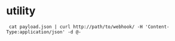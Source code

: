 # utility

` cat payload.json | curl http://path/to/webhook/ -H 'Content-Type:application/json' -d @-`
